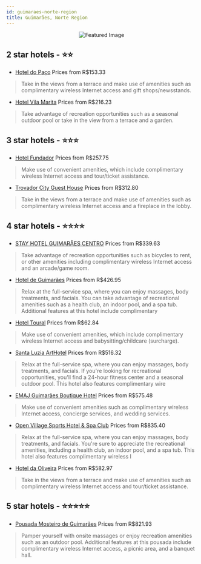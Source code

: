 ```yaml
---
id: guimaraes-norte-region
title: Guimarães, Norte Region
---
```


<center><img src="https://i.travelapi.com/hotels/11000000/10010000/10009200/10009137/b9bb51d2_z.jpg" alt="Featured Image" /></center>


##  2 star hotels - ⭐️⭐️

-    [Hotel do Paço](https://us.hurb.com/hotels/guimaraes/hotel-do-paco-JNP-JP130479?cmp=18055) Prices from R$153.33
   > Take in the views from a terrace and make use of amenities such as complimentary wireless Internet access and gift shops/newsstands.
-    [Hotel Vila Marita](https://us.hurb.com/hotels/guimaraes/hotel-vila-marita-JNP-JP934002?cmp=18055) Prices from R$216.23
   > Take advantage of recreation opportunities such as a seasonal outdoor pool or take in the view from a terrace and a garden.

##  3 star hotels - ⭐️⭐️⭐️

-    [Hotel Fundador](https://us.hurb.com/hotels/guimaraes/hotel-fundador-JNP-JP151015?cmp=18055) Prices from R$257.75
   > Make use of convenient amenities, which include complimentary wireless Internet access and tour/ticket assistance.
-    [Trovador City Guest House](https://us.hurb.com/hotels/guimaraes/trovador-city-guest-house-JNP-JP124845?cmp=18055) Prices from R$312.80
   > Take in the views from a terrace and make use of amenities such as complimentary wireless Internet access and a fireplace in the lobby.

##  4 star hotels - ⭐️⭐️⭐️⭐️

-    [STAY HOTEL GUIMARÃES CENTRO](https://us.hurb.com/hotels/guimaraes/stay-hotel-guimaraes-centro-JNP-JP175657?cmp=18055) Prices from R$339.63
   > Take advantage of recreation opportunities such as bicycles to rent, or other amenities including complimentary wireless Internet access and an arcade/game room.
-    [Hotel de Guimarães](https://us.hurb.com/hotels/guimaraes/hotel-de-guimaraes-JNP-JP731422?cmp=18055) Prices from R$426.95
   > Relax at the full-service spa, where you can enjoy massages, body treatments, and facials. You can take advantage of recreational amenities such as a health club, an indoor pool, and a spa tub. Additional features at this hotel include complimentary 
-    [Hotel Toural](https://us.hurb.com/hotels/guimaraes/hotel-toural-JNP-JP786359?cmp=18055) Prices from R$62.84
   > Make use of convenient amenities, which include complimentary wireless Internet access and babysitting/childcare (surcharge).
-    [Santa Luzia ArtHotel](https://us.hurb.com/hotels/guimaraes/santa-luzia-arthotel-JNP-JP270302?cmp=18055) Prices from R$516.32
   > Relax at the full-service spa, where you can enjoy massages, body treatments, and facials. If you're looking for recreational opportunities, you'll find a 24-hour fitness center and a seasonal outdoor pool. This hotel also features complimentary wire
-    [EMAJ Guimarães Boutique Hotel](https://us.hurb.com/hotels/guimaraes/emaj-guimaraes-boutique-hotel-JNP-JP413030?cmp=18055) Prices from R$575.48
   > Make use of convenient amenities such as complimentary wireless Internet access, concierge services, and wedding services.
-    [Open Village Sports Hotel & Spa Club](https://us.hurb.com/hotels/guimaraes/open-village-sports-hotel-spa-club-JNP-JP321600?cmp=18055) Prices from R$835.40
   > Relax at the full-service spa, where you can enjoy massages, body treatments, and facials. You're sure to appreciate the recreational amenities, including a health club, an indoor pool, and a spa tub. This hotel also features complimentary wireless I
-    [Hotel da Oliveira](https://us.hurb.com/hotels/guimaraes/hotel-da-oliveira-JNP-JP040424?cmp=18055) Prices from R$582.97
   > Take in the views from a terrace and make use of amenities such as complimentary wireless Internet access and tour/ticket assistance.

##  5 star hotels - ⭐️⭐️⭐️⭐️⭐️

-    [Pousada Mosteiro de Guimarães](https://us.hurb.com/hotels/guimaraes/pousada-mosteiro-de-guimaraes-JNP-JP043986?cmp=18055) Prices from R$821.93
   > Pamper yourself with onsite massages or enjoy recreation amenities such as an outdoor pool. Additional features at this pousada include complimentary wireless Internet access, a picnic area, and a banquet hall.
